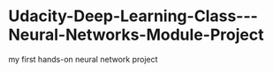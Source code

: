 # Udacity-Deep-Learning-Class---Neural-Networks-Module-Project
my first hands-on neural network project 
